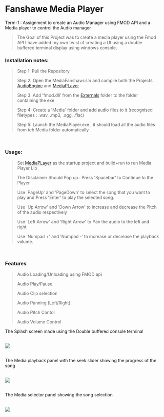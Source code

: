 # Fanshawe Media Player <br>
 Term-1 : Assignment to create an Audio Manager using FMOD API and a Media player to control the Audio manager <br>

 > The Goal of this Project was to create a media player using the Fmod API
 > I have added my own twist of creating a UI using a double buffered terminal display using windows console.

   
### Installation notes:<br>


> Step 1: Pull the Repository<br>
>
> Step 2: Open the MediaFanshawr.sln and compile both the Projects [AudioEngine](https://github.com/RedBellPepperoni/MediaFundamentals/blob/main/AudioEngine/AudioEngine.vcxproj "AudioEngine") and [MediaPLayer](https://github.com/RedBellPepperoni/MediaFundamentals/blob/main/MediaPlayer/MediaPlayer.vcxproj "MediaPlayer")<br>
>
> Step 3: Add 'fmod.dll' from the [Externals](https://github.com/RedBellPepperoni/FanshaweMediaPlayer/tree/main/External/fmod/core/lib "Fmod Library") folder to the folder containing the exe
>
> Step 4: Create a 'Media' folder and add audio files to it (recognised filetypes : .wav, .mp3, .ogg, .flac)
> 
> Step 5: Launch the MediaPlayer.exe , it should load all the audio files from teh Media folder automatically
<br>



### Usage:<br>

> Set [MediaPLayer](https://github.com/RedBellPepperoni/MediaFundamentals/blob/main/MediaPlayer/MediaPlayer.vcxproj "MediaPlayer") as the startup project and build+run to run Media Player Lib<br>
>
> The Disclaimer Should Pop up : Press 'Spacebar' to Continue to the Player<br>
>
> Use 'PageUp' and 'PageDown' to select the song that you want to play and Press 'Enter' to play the selected song.
>
> Use 'Up Arrow' and 'Down Arrow' to increase and decrease the Pitch of the audio respectively
>
> Use 'Left Arrow' and 'Right Arrow' to Pan the audio to the left and right
>
> Use 'Numpad +' and 'Numpad -' to increase or decrease the playback volume.

<br>


### Features<br>


> Audio Loading/Unloading using FMOD api
> 
> Audio Play/Pause
>
> Audio Clip selection
>
> Audio Panning (Left/Right)
>
> Audio Pitch Contol
>
> Audio Volume Control
> 

 The Splash screen made using the Double buffered console terminal 
<br>
<br>

 ![](https://github.com/RedBellPepperoni/MediaFundamentals/blob/main/mediaDisclaimer.gif)
<br>
<br>


 The Media playback panel with the seek slider showing the progress of the song
<br>
<br>

 ![](https://github.com/RedBellPepperoni/MediaFundamentals/blob/main/mediaPlayback.gif)
<br>
<br>

 The Media selector panel showing the song selection
<br>
<br>

 ![](https://github.com/RedBellPepperoni/MediaFundamentals/blob/main/mediaSelect.gif)
<br>
<br>
